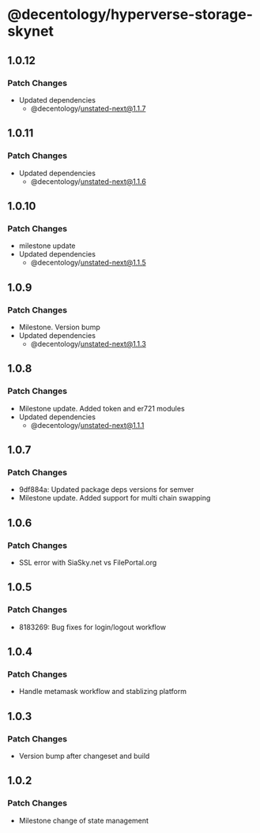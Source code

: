 # @decentology/hyperverse-storage-skynet

## 1.0.12

### Patch Changes

-   Updated dependencies
    -   @decentology/unstated-next@1.1.7

## 1.0.11

### Patch Changes

-   Updated dependencies
    -   @decentology/unstated-next@1.1.6

## 1.0.10

### Patch Changes

-   milestone update
-   Updated dependencies
    -   @decentology/unstated-next@1.1.5

## 1.0.9

### Patch Changes

-   Milestone. Version bump
-   Updated dependencies
    -   @decentology/unstated-next@1.1.3

## 1.0.8

### Patch Changes

-   Milestone update. Added token and er721 modules
-   Updated dependencies
    -   @decentology/unstated-next@1.1.1

## 1.0.7

### Patch Changes

-   9df884a: Updated package deps versions for semver
-   Milestone update. Added support for multi chain swapping

## 1.0.6

### Patch Changes

-   SSL error with SiaSky.net vs FilePortal.org

## 1.0.5

### Patch Changes

-   8183269: Bug fixes for login/logout workflow

## 1.0.4

### Patch Changes

-   Handle metamask workflow and stablizing platform

## 1.0.3

### Patch Changes

-   Version bump after changeset and build

## 1.0.2

### Patch Changes

-   Milestone change of state management
